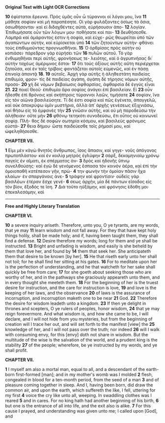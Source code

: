 **Original Text with Light OCR Corrections**

**10** ἐφίσταται ἔρευνα. Πρὸς ὑμᾶς οὖν ὦ τύραννοι οἱ λόγοι μου, ἵνα
**11** μάθητε σοφίαν καὶ μὴ παραπέσητε. Οἱ γὰρ φυλάξαντες ὁσίως
τὰ ὅσια, ὁσιωθήσονται· καὶ εἰ διδαχθέντες αὐτὰ, εὑρήσουσιν ἀπο-
**12** λογίαν. Ἐπιθυμήσατε οὖν τῶν λόγων μου· ποθήσατε καὶ παι-
**13** δευθήσεσθε. Λαμπρὰ καὶ ἀμάραντος ἐστιν ἡ σοφία, καὶ εὐχε-
ρῶς θεωρεῖται ὑπὸ τῶν ἀγαπώντων αὐτήν, καὶ εὑρίσκεται ὑπὸ
**14** τῶν ζητούντων αὐτήν· φθάνει τοὺς ἐπιθυμοῦντας προγνωσθῆναι.
**15** Ὁ ὀρθρίσας πρὸς αὐτὴν οὐ κοπιάσει· πάρεδρον γὰρ εὑρήσει τῶν
**16** πυλῶν αὐτοῦ. Τὸ γὰρ ἐνθυμηθῆναι περὶ αὐτῆς, φρονήσεως τε-
λειότης, καὶ ὁ ἀγρυπνήσας δι᾿ αὐτὴν ταχέως ἀμέριμνος ἔσται·
**17** ὅτι τοὺς ἀξίους αὐτῆς αὕτη περιέρχεται ζητοῦσα, καὶ ἐν ταῖς
τρίβοις φαντάζεται αὐτοῖς εὐμενῶς, καὶ ἐν πάσῃ ἐπινοίᾳ ἀπαντᾷ
**18**. **19** αὐτοῖς. Ἀρχὴ γὰρ αὐτῆς ἡ ἀληθεστάτη παιδείας ἐπιθυμία, φρον-
τὶς δὲ παιδείας ἀγάπη, ἀγάπη δὲ τήρησις νόμων αὐτῆς, προσο-
**20** χὴ δὲ νόμων βεβαίωσις ἀφθαρσίας, ἀφθαρσία δὲ ἐγγύς εἶναι
**21**. **22** ποιεῖ Θεοῦ· ἐπιθυμία ἄρα σοφίας ἀνάγει ἐπὶ βασιλείαν. Εἰ
**23** οὖν ἤδεσθε ἐπὶ θρόνοις καὶ σκήπτροις τύραννοι λαῶν, τιμήσατε
**24** σοφίαν, ἵνα εἰς τὸν αἰῶνα βασιλεύσητε. Τί δέ ἐστι σοφία καὶ
πῶς ἐγένετο, ἀπαγγελῶ, καὶ οὐκ ἀποκρύψω ὑμῖν μυστήρια, ἀλλὰ
ἀπ᾿ ἀρχῆς γενέσεως ἐξιχνιάσω, καὶ θήσω εἰς τὸ ἐμφανὲς τὴν
**25** γνῶσιν αὐτῆς, καὶ οὐ μὴ παροδεύσω τὴν ἀλήθειαν· οὔτε μὴν
**26** φθόνῳ τετηκότι συνοδεύσω, ἔτι οὗτος οὐ κοινωνεῖ σοφίᾳ. Πλῆ-
θος δὲ σοφῶν σωτηρία κόσμου, καὶ βασιλεὺς φρόνιμος εὐστά-
**27** θεια δήμου· ὥστε παιδεύεσθε τοῖς ῥήμασί μου, καὶ ὠφεληθήσεσθε.

**CHAPTER VII.**

**1** Εἰμι μὲν κἀγὼ θνητὸς ἄνθρωπος, ἴσος ἅπασιν, καὶ γηγε-
νοῦς ἀπόγονος πρωτοπλάστου· καὶ ἐν κοιλίᾳ μητρὸς ἐγλύφην
**2** σάρξ, δεκαμηνιαίῳ χρόνῳ παγεὶς ἐν αἵματι, ἐκ σπέρματος ἀν-
**3** δρὸς καὶ ἡδονῆς ὕπνῳ συνελθούσης· καὶ ἐγὼ δὲ γενόμενος ἔσπασα
τὸν κοινὸν ἀέρα, καὶ ἐπὶ τὴν ὁμοιοπαθῆ κατέπεσον γῆν, πρώ-
**4** την φωνὴν τὴν ὁμοίαν πᾶσιν ἦχα κλαίων· ἐν σπαργάνοις ἀνε-
**5** τράφην καὶ φροντίσιν· οὐδεὶς γὰρ βασιλέων ἑτέραν ἔσχε γενέ-
**6** σεως ἀρχήν, μία δὲ πάντων εἴσοδος εἰς τὸν βίον, ἔξοδός τε ἴση.
**7** Διὰ τοῦτο ηὐξάμην, καὶ φρόνησις ἐδόθη μοι· ἐπεκαλεσάμην, καὶ

---

**Free and Highly Literary Translation**

**CHAPTER VI.**

**10** a severe inquiry ariseth. Therefore, unto you, O ye tyrants, are my words, that ye may
**11** learn wisdom and not fall away. For they that have kept holy things holily, shall be made holy; and if, having been taught them, they shall find a defense.
**12** Desire therefore my words; long for them and ye shall be instructed.
**13** Bright and unfading is wisdom, and easily is she beheld by them that love her, and found by
**14** them that seek her. She anticipateth them that desire to be known [by her].
**15** He that riseth early unto her shall not toil; for he shall find her sitting at his gates.
**16** For to meditate upon her is the perfection of understanding, and he that watcheth for her sake shall quickly be free from care;
**17** for she goeth about seeking those who are worthy of her, and in the pathways she graciously appeareth unto them, and in every thought she meeteth them.
**18** For the beginning of her is the truest desire for instruction, and the care for instruction is love,
**19** and love is the keeping of her laws, and the observance
**20** of laws is the assurance of incorruption, and incorruption maketh one to be near
**21** God.
**22** Therefore the desire for wisdom leadeth unto a kingdom.
**23** If then ye delight in thrones and scepters, O ye rulers of peoples, honor wisdom,
**24** that ye may reign forevermore. And what wisdom is, and how she came to be, I will declare, and I will not hide from you mysteries, but from the beginning of creation will I trace her out, and will set forth to the manifest [view] the
**25** knowledge of her, and I will not pass over the truth; nor indeed
**26** will I walk with consuming envy, for this [envy] doth not share in wisdom. But the multitude of the wise is the salvation of the world, and a prudent king is the stability
**27** of the people; wherefore, be ye instructed by my words, and ye shall profit.

**CHAPTER VII.**

**1** I myself am also a mortal man, equal to all, and a descendant of the earth-born first-formed [man]; and in my mother's womb was I molded
**2** flesh, congealed in blood for a ten-month period, from the seed of a man
**3** and of pleasure coming together in sleep. And I, having been born, did draw the common air, and upon the earth, which suffereth the like, I fell, uttering for my first
**4** voice the cry like unto all, weeping. In swaddling clothes was I reared
**5** and in cares. For no king hath had another beginning of his birth,
**6** but one is the entrance of all into life, and the exit also is alike.
**7** For this cause I prayed, and understanding was given unto me; I called upon [God], and